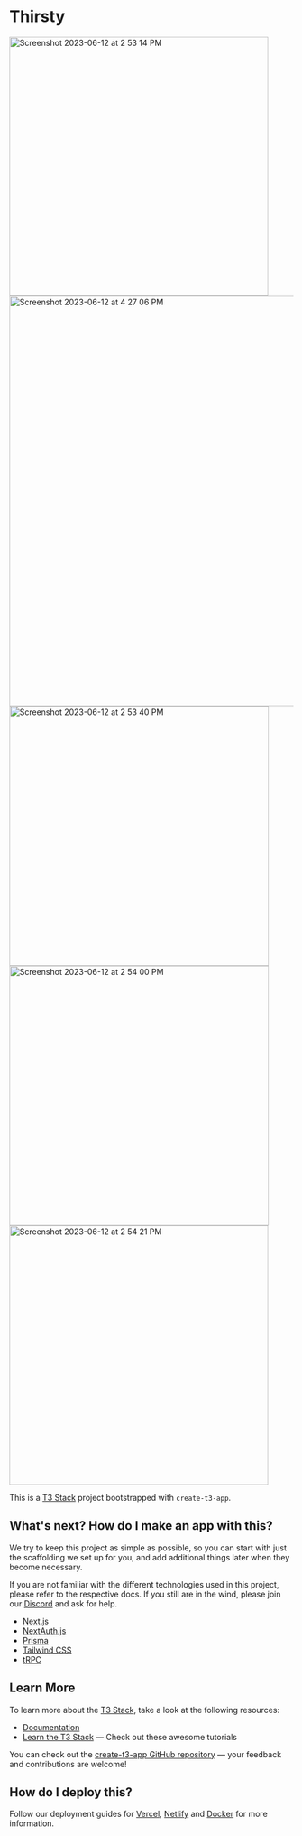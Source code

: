 # Thirsty
<img width="459" alt="Screenshot 2023-06-12 at 2 53 14 PM" src="https://github.com/wavymav/thirsty/assets/13280409/b2c7404e-3318-477b-887b-250226d53ba0">
<img width="726" alt="Screenshot 2023-06-12 at 4 27 06 PM" src="https://github.com/wavymav/thirsty/assets/13280409/a51ee419-82f8-4a32-b1af-a65c42c693b4">
<img width="460" alt="Screenshot 2023-06-12 at 2 53 40 PM" src="https://github.com/wavymav/thirsty/assets/13280409/e8c32b35-4eb8-4b2b-ad27-f00789c67dc6">
<img width="460" alt="Screenshot 2023-06-12 at 2 54 00 PM" src="https://github.com/wavymav/thirsty/assets/13280409/dc276257-2761-4c6f-86ca-361c07a13869">
<img width="459" alt="Screenshot 2023-06-12 at 2 54 21 PM" src="https://github.com/wavymav/thirsty/assets/13280409/9123cc9d-6ec1-446e-94ac-955467a6d53a">


This is a [T3 Stack](https://create.t3.gg/) project bootstrapped with `create-t3-app`.

## What's next? How do I make an app with this?

We try to keep this project as simple as possible, so you can start with just the scaffolding we set up for you, and add additional things later when they become necessary.

If you are not familiar with the different technologies used in this project, please refer to the respective docs. If you still are in the wind, please join our [Discord](https://t3.gg/discord) and ask for help.

- [Next.js](https://nextjs.org)
- [NextAuth.js](https://next-auth.js.org)
- [Prisma](https://prisma.io)
- [Tailwind CSS](https://tailwindcss.com)
- [tRPC](https://trpc.io)

## Learn More

To learn more about the [T3 Stack](https://create.t3.gg/), take a look at the following resources:

- [Documentation](https://create.t3.gg/)
- [Learn the T3 Stack](https://create.t3.gg/en/faq#what-learning-resources-are-currently-available) — Check out these awesome tutorials

You can check out the [create-t3-app GitHub repository](https://github.com/t3-oss/create-t3-app) — your feedback and contributions are welcome!

## How do I deploy this?

Follow our deployment guides for [Vercel](https://create.t3.gg/en/deployment/vercel), [Netlify](https://create.t3.gg/en/deployment/netlify) and [Docker](https://create.t3.gg/en/deployment/docker) for more information.
